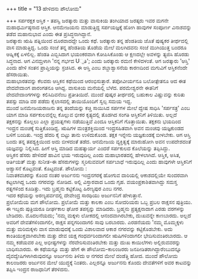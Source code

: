+++
title = "13 ಹೇಳಿದನು ಪೌಲೋಮ"

+++
ಸರ್ಪರಕ್ಷಕ ಆಸ್ತಿಕ - ತಪಸ್ವಿ ಜರತ್ಕಾರು ಮತ್ತು ವಾಸುಕಿಯ ತಂಗಿಯಾದ ಜರತ್ಕರು ಇವರ ಮಗನೇ ಮಹಾಧರ್ಮಿಷ್ಠನಾದ ಆಸ್ತಿಕ. ಆನಮೇಜಯನು ಮಾಡುತ್ತಿದ್ದ ಸರ್ಪಯಜ್ಞಕ್ಕೆ ಹೋಗಿ ಹಾವುಗಳ ಸಂಪೂರ್ಣ ವಿನಾಶವನ್ನು ತಡೆದ ಮಹಾನುಭಾವ ಎಂದು ಈತ ಪ್ರಸಿದ್ಧನಾಗಿದ್ದಾನೆ.  
ಜರತ್ಕಾರು ಋಷಿ ಪತ್ನಿಯಿಂದ ದೂರವಾದದ್ದೇ ಒಂದು ಕಥೆ. ಜರತ್ಕಾರು ತನ್ನ ಹೆಂಡತಿಯ ಜೊತೆ ಪುಷ್ಯಕರ ತೀರ್ಥದಲ್ಲಿ ವಾಸ ಮಾಡುತ್ತಿದ್ದ. ಒಂದು ಸಂಜೆ ತನ್ನ ಹೆಂಡತಿಯ ತೊಡೆಯ ಮೇಲೆ ಮಲಗಿದವನು ಸಂಜೆ ಮುಗಿಯುತ್ತ ಬಂದರೂ ಆಹ್ನಿಕಕ್ಕೆ ಏಳಲಿಲ್ಲ. ಹೆಂಡತಿ ಎಬ್ಬಿಸಿದಾಗ ಭಯಂಕರವಾಗಿ ಕೋಪಿಸಿಕೊಂಡು ಆ ಕ್ಷಣದಲ್ಲೇ ಅವಳನ್ನು ತ್ಯಜಿಸಿ ಹೊರಡು ಸಿದ್ಧನಾದ. ಆಗ ವಿನಮ್ರಳಾಗಿ 'ನನ್ನ ಗರ್ಭದ U್ಪತಿ'; ಎಂದು ಜರತ್ಕಾರು ರಮಣಿ ಕೇಳಿದಳಂತೆ. ಆಗ ಜರತ್ಕಾರು 'ಆಸ್ತಿ' ಎಂದು ಹೇಳಿ ಸಂತನ ಪ್ರಾಪ್ತಿಯನ್ನು ಸ್ರಚಿಸಿದ. ಈ ಆಸ್ತಿ ಎಂಬ ಶಬ್ದಾಶ್ವಾಸನೆಯ ಕಾರಣದಿಂದ ಮಗುವಿಗೆ ಆಸ್ತಿಕನೆಂದೇ ಹೆಸರಾಯಿತು.   
ಮಹಾಭಾರತವನ್ನು ಕೆಲವರು ಆಸ್ತಿಕನ ಕಥೆಯಿಂದ ಆರಂಭಿಸುತ್ತಾರೆ. ತಪೋವೀರ್ಯನೂ ಬಲೋತ್ಪೇತನೂ ಆದ ಈತ ವೇದವೇದಾಂಗ ಪಾರಂಗತನೂ ಆಗಿದ್ದ. ವಾಸುಕಿಯ ಮನೆಯಲ್ಲಿ ಬೆಳೆದ. ಪರಮೇಶ್ವರನೇ ಈತನಿಗೆ ವೇದವೇದಾಂಗಗಳನ್ನು ಕಲಿಸಿದಿವನೆಂಬ ಪ್ರತೀತಿಯಿದೆ. ಮುಂದೆ ಪುಷ್ಕರ ತೀರ್ಥದಲ್ಲಿ ಬಹುಕಾಲ ವಿಷ್ಣುವನ್ನು ಕುರಿತು ತಪಸ್ಸು ಮಾಡಿ ವರ ಪಡೆದು ಕೈಲಾಸದಲ್ಲಿ ತಾಯಿಯೊಂದಿಗೆ ಸ್ವಲ್ಪ ಸಮಯ ಇದ್ದ.  
ಮುಂದೆ ಜನಮೇಜಯರಾಜನು ತನ್ನ ತಂದೆಯನ್ನು ಕಚ್ಚಿ ಸಾಯಿಸಿದ ಸರ್ಪಗಳ ಮೇಲೆ ದ್ವೇಷ ಸಾಧಿಸಿ 'ಸರ್ಪಸತ್ರ' ಎಂಬ ಯಾಗ ಮಾಡಿ ಸರ್ಪಕುಲವನ್ನೆಲ್ಲ ಕೊಲ್ಲುವ ಭೀಕರ ಕೃತ್ಯದಲ್ಲಿ ತೊಡಗಿದ ಸಂಗತಿ ಆಸ್ತಿಕನಿಗೆ ತಿಳಿಯಿತು. ಅಲ್ಲದೆ ತಕ್ಷಕನನ್ನು ಕೊಲ್ಲಲು ಎಲ್ಲಾ ಪ್ರಯತ್ನಗಳು ನಡೆಯುತ್ತಿವೆ ಎಂದೂ ಆಸ್ತಿಕನಿಗೆ ಗೊತ್ತಾಯಿತು. ತಕ್ಷಕನು ಭಯದಿಂದ ಇಂದ್ರನ ಮಂಚಕ್ಕೆ ಸುತ್ತಿಕೊಂಡಿದ್ದ. ಋಷಿಗಳ ಮಂತ್ರಶಕ್ತಿಯಿಂದ ಇಂದ್ರಸಹಿತವಾಗಿ ಅವನ ಮಂಚವು ಯಜ್ಞಕುಂಡದ ಬಳಿಗೆ ಬಂದಿತು. ಇಂದ್ರ ಹೆದರಿ ಕೈ ಬಿಟ್ಟು ತಾನು ಉಳಿದುಕೊಂಡ. ತಕ್ಷಕ ಇನ್ನೇನು ಯಜ್ಞಕುಂಡಕ್ಕೆ ಬೀಳಬೇಕು. ಆಗ ಆಸ್ತಿ ಬಂದು ತನ್ನ ತಪಶ್ಯಕ್ತಿಯಿಂದ ಅದು ಬೀಳದಂತೆ ತಡೆದ. ಆನಮೇಜಯ ವ್ಯಕ್ತಿತ್ವಕ್ಕೆ ಮಾರುಹೋಗಿ ಅವನ ಉಪದೇಶದಂತೆ ಯಜ್ಞವನ್ನು ನಿಲ್ಲಿಸಿದ. ಹೀಗೆ ಆಸ್ತಿ ಮಾಡಿದ ಮಹತ್ಕಾರ್ಯ ಎಂದರೆ ಸರ್ಪಕುಲದ ಕೊಲೆಯನ್ನು ತಪ್ಪಿಸಿದ್ದು.  
ಆಸ್ತಿಕನ ಹೆಸರು ಹೇಳಿದರೆ ಹಾವಿನ ಭಯ ಇರುವುದಿಲ್ಲ ಎಂದು ಮಹಾಭಾರತದಲ್ಲಿ ಹೇಳಲಾಗಿದೆ. ಆಸ್ತಿಕ, ಅಸಿತ, ಆರ್ತಿಯತ್ ಮತ್ತು ಸುನೀತ-ಈ ಹೆಸರುಗಳನ್ನು ಸ್ಮರಿಸುವವರಿಗೆ ಸರ್ಪಬಾಧೆ ಇರುವುದಿಲ್ಲ ಎಂದು ಹಾವುಗಳೇ ಆಸ್ತಿಕನಿಗೆ ಆಶ್ವಾಸನೆ ಕೊಟ್ಟವಂತೆ.  ಕೊಟ್ಟವಂತೆ.                                                                         ಪೌಲೋಮ :   
ನಿವಾತಕವಚರನ್ನು ಕೊಂದ ನಂತರ ಅರ್ಜುನನು ಇಂದ್ರನಗರಕ್ಕೆ ಹೋಗುವ ದಾರಿಯಲ್ಲಿ ಆಕಾಶದಲ್ಲಿಯೇ ಸುಂದರವಾಗಿ ಕಟ್ಟಲಾಗಿದ್ದ ಒಂದು ನಗರವನ್ನು ನೋಡಿದ. ಅಲ್ಲಿ ವಿಸ್ತಾರವಾದ ಒಂದು ಗೃಹ. ವಯಂಪ್ರಕಾಶಿತವಾಗಿದ್ದು ಸಮಸ್ತ ರತ್ನಗಳಿಂದ ಕೂಡಿತ್ತು. ಇದು ಬ್ರಹ್ಮನು ಕಟ್ಟಿಕೊಟ್ಟ ಹಿರಣ್ಯಪುರ ಎಂಬ ನಗರ.  
ಇದರ ಕಥೆಯನ್ನು ಅರಣ್ಯಪರ್ವದಲ್ಲಿ ದೇವೇಂದ್ರ ಸಾರಥಿಯು ಅರ್ಜುನನಿಗೆ ಹೇಳುತ್ತಾನೆ.  
ಪ್ರಲೋಮೆಯ ಮಗ ಪೌಲೋಮ. ಪ್ರಲೋಮೆ ಮತ್ತು ಕಾಲಕಾ ಎಂಬ ಸೋದರಿಯರು ಒಬ್ಬ ಪ್ರಬಲ ರಾಕ್ಷಸನ ಪುತ್ರಿಯು. ಈ ಇಬ್ಬರು ಪುತ್ರಿಯರೂ ದೀರ್ಘಕಾಲ ಘೋರ ತಪಸ್ಸನ್ನು ಮಾಡಿದರು. ಬ್ರಹ್ಮನು ಪ್ರತ್ಯಕ್ಷನಾದಾಗ ಎರಡು ವರಗಳನ್ನು ಬೇಡಿದರು. ಮೊದಲನೆಯದು; 'ನಮ್ಮ ಮಕ್ಕಳು ಲೋಕದಲ್ಲಿ ಆನಂದವಾಗಿರಬೇಕು, ದುಃಖವನ್ನೇ ಕಾಣಬಾರದು. ಅಲ್ಲದೆ ಅವರಿಗೆ ದೇವತೆಗಳಿಂದಾಗಲೀ, ರಾಕ್ಷಸ ಪನ್ನಗರಿಂದಾಗಲಿ ಸಾವು ಬರಬಾರದು. ಎರಡನೆಯದು 'ನಮ್ಮ ಮೊಮ್ಮಕ್ಕಳು ಮತ್ತು ಮರಿಮಕ್ಕಳು ವಾಸ ಮಾಡುವುದಕ್ಕೆ ಒಂದು ವಿಶಾಲವಾದ ಆಕಾಶ ನಗರವನ್ನು ಕಟ್ಟಿಕೊಡಬೇಕು. ಅದು ಕಾಂತಿಯುಕ್ತವಾಗಿರಬೇಕು ಮತ್ತು ದೇವ ಯಕ್ಷ ಗಂಧರ್ವರಿಂದಾಗಲೀ ಋಷಿಗಳಿಂದಾಗಲೀ ಭೇದಿಸುವಂತಿರಬಾರದು. ಆ ನಮ್ಮ ಕಡೆಯವರ ಎಲ್ಲ ಅಭೀಷ್ಟಗಳನ್ನು ನೆರವೇರಿಸುವಂತಿರಬೇಕು ಮತ್ತು ದುಃಖ ಕಾಯಿಲೆಗಳು ಅಲ್ಲಿರುವವರನ್ನು ಬಾಧಿಸಬಾರದು. ಈ ಕಥೆಯನ್ನೂ ಮತ್ತು ಹೇಗೆ ಈ ಪೌಲೋಮ-ಕಾಲಂಜರರು ಜನಪೀಡಿತರಾಗಿದ್ದಾರೆಂಬುದನ್ನೂ ದೈವದ್ವೇಷಿಗಳಾಗಿರುವುದನ್ನೂ ಅರ್ಜುನನು ತಿಳಿದು ಆ ನಗರದ ಮೇಲೆ ದಂಡೆತ್ತಿ ಹೋದ. ಮುಂದೆ ಪೌಲೋಮ ಕಾಲಂಜರರು ಅರ್ಜುನನ ಮೇಲೆ ಯುದ್ಧಕ್ಕೆ ನಿಂತರು. ಎಲ್ಲರನ್ನೂ ಅರ್ಜುನನು ಕೊಂದು ದೇವತೆಗಳಿಗೆ ಅವರ ಕಾಟವನ್ನು ತಪ್ಪಿಸಿ ಇಂದ್ರನ ರಾಜಧಾನಿಗೆ ತೆರಳಿದನು.
